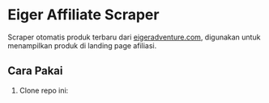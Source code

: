 # Eiger Affiliate Scraper

Scraper otomatis produk terbaru dari [eigeradventure.com](https://eigeradventure.com), digunakan untuk menampilkan produk di landing page afiliasi.

## Cara Pakai

1. Clone repo ini:
